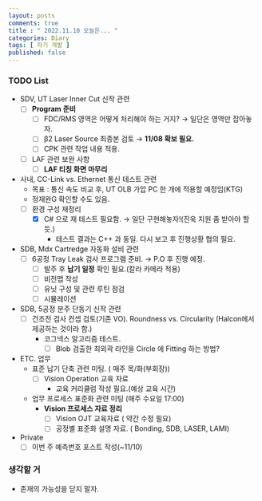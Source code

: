 ```yaml
---
layout: posts
comments: true
title : " 2022.11.10 오늘은... "
categories: Diary
tags: [ 자기 개발 ]
published: false
---
```


### TODO List
- SDV, UT Laser Inner Cut 신작 관련
   - [ ] **Program 준비**
      - [ ] FDC/RMS 영역은 어떻게 처리해야 하는 거지? → 일단은 영역만 잡아놓자.
      - [ ] β2 Laser Source 최종본 검토 → **11/08 확보 필요.**
      - [ ] CPK 관련 작업 내용 적용.
   - [ ] LAF 관련 보완 사항
      - [ ] **LAF 티칭 화면 마무리**

- 사내, CC-Link vs. Ethernet 통신 테스트 관련
   - 목표 : 통신 속도 비교 후, UT OLB 가압 PC 한 개에 적용할 예정임(KTG)
   - 정재완G 확인할 수도 있음.
   - [ ] 환경 구성 재정리
      - [x] C# 으로 재 테스트 필요함. → 일단 구현해놓자!(진욱 지원 좀 받아야 할 듯.)
         - 테스트 결과는 C++ 과 동일. 다시 보고 후 진행상황 협의 필요.

- SDB, Mdx Cartredge 자동화 설비 관련
   - [ ] 6공정 Tray Leak 검사 프로그램 준비. → P.O 후 진행 예정.
      - [ ] 발주 후 **납기 일정** 확인 필요.(칼라 카메라 적용)
      - [ ] 비전맵 작성
      - [ ] 유닛 구성 및 관련 루틴 점검
      - [ ] 시뮬레이션

- SDB, 5공정 분주 단동기 신작 관련
   - [ ] 건조전 검사 컨셉 검토(기존 VO). Roundness vs. Circularity (Halcon에서 제공하는 것이라 함.)
      - 코그넥스 알고리즘 테스트. 
         - [ ] Blob 검출한 최외곽 라인을 Circle 에 Fitting 하는 방법?

- ETC. 업무
   - 표준 납기 단축 관련 미팅. ( 매주 목/화(부회장))
      - [ ] Vision Operation 교육 자료
         - 교육 커리큘럼 작성 필요.(예상 교육 시간)
   
   - 업무 프로세스 표준화 관련 미팅 (매주 수요일 17:00)
      - **Vision 프로세스 자료 정리**
         - [ ] Vision OJT 교육자료 ( 약간 수정 필요)
         - [ ] 공정별 표준화 설명 자료. ( Bonding, SDB, LASER, LAMI)

- Private
   - [ ] 이번 주 예측번호 포스트 작성(~11/10)

### 생각할 거

- 존재의 가능성을 닫지 말자.